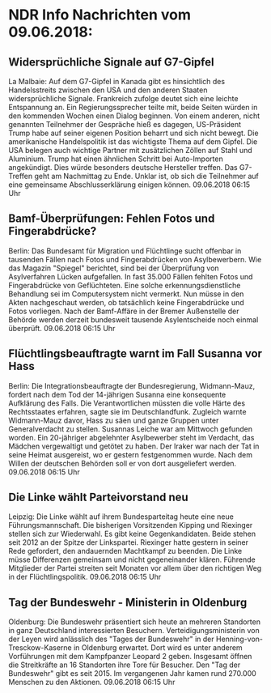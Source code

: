 # NDR Info Nachrichten vom 09.06.2018:


## Widersprüchliche Signale auf G7-Gipfel
La Malbaie: Auf dem G7-Gipfel in Kanada gibt es hinsichtlich des Handelsstreits zwischen den USA und den anderen Staaten widersprüchliche Signale. Frankreich zufolge deutet sich eine leichte Entspannung an. Ein Regierungssprecher teilte mit, beide Seiten würden in den kommenden Wochen einen Dialog beginnen. Von einem anderen, nicht genannten Teilnehmer der Gespräche hieß es dagegen, US-Präsident Trump habe auf seiner eigenen Position beharrt und sich nicht bewegt. Die amerikanische Handelspolitik ist das wichtigste Thema auf dem Gipfel. Die USA belegen auch wichtige Partner mit zusätzlichen Zöllen auf Stahl und Aluminium. Trump hat einen ähnlichen Schritt bei Auto-Importen angekündigt. Dies würde besonders deutsche Hersteller treffen. Das G7-Treffen geht am Nachmittag zu Ende. Unklar ist, ob sich die Teilnehmer auf eine gemeinsame Abschlusserklärung einigen können. 09.06.2018 06:15 Uhr 

## Bamf-Überprüfungen: Fehlen Fotos und Fingerabdrücke?
Berlin: Das Bundesamt für Migration und Flüchtlinge sucht offenbar in tausenden Fällen nach Fotos und Fingerabdrücken von Asylbewerbern. Wie das Magazin "Spiegel" berichtet, sind bei der Überprüfung von Asylverfahren Lücken aufgefallen. In fast 35.000 Fällen fehlten Fotos und Fingerabdrücke von Geflüchteten. Eine solche erkennungsdienstliche Behandlung sei im Computersystem nicht vermerkt. Nun müsse in den Akten nachgeschaut werden, ob tatsächlich keine Fingerabdrücke und Fotos vorliegen. Nach der Bamf-Affäre in der Bremer Außenstelle der Behörde werden derzeit bundesweit tausende Asylentscheide noch einmal überprüft. 09.06.2018 06:15 Uhr 

## Flüchtlingsbeauftragte warnt im Fall Susanna vor Hass
Berlin: Die Integrationsbeauftragte der Bundesregierung, Widmann-Mauz, fordert nach dem Tod der 14-jährigen Susanna eine konsequente Aufklärung des Falls. Die Verantwortlichen müssten die volle Härte des Rechtsstaates erfahren, sagte sie im Deutschlandfunk. Zugleich warnte Widmann-Mauz davor, Hass zu säen und ganze Gruppen unter Generalverdacht zu stellen. Susannas Leiche war am Mittwoch gefunden worden. Ein 20-jähriger abgelehnter Asylbewerber steht im Verdacht, das Mädchen vergewaltigt und getötet zu haben. Der Iraker war nach der Tat in seine Heimat ausgereist, wo er gestern festgenommen wurde. Nach dem Willen der deutschen Behörden soll er von dort ausgeliefert werden. 09.06.2018 06:15 Uhr 

## Die Linke wählt Parteivorstand neu
Leipzig: Die Linke wählt auf ihrem Bundesparteitag heute eine neue Führungsmannschaft. Die bisherigen Vorsitzenden Kipping und Riexinger stellen sich zur Wiederwahl. Es gibt keine Gegenkandidaten. Beide stehen seit 2012 an der Spitze der Linkspartei. Riexinger hatte gestern in seiner Rede gefordert, den andauernden Machtkampf zu beenden. Die Linke müsse Differenzen gemeinsam und nicht gegeneinander klären. Führende Mitglieder der Partei streiten seit Monaten vor allem über den richtigen Weg in der Flüchtlingspolitik. 09.06.2018 06:15 Uhr 

## Tag der Bundeswehr - Ministerin in Oldenburg
Oldenburg: Die Bundeswehr präsentiert sich heute an mehreren Standorten in ganz Deutschland interessierten Besuchern. Verteidigungsministerin von der Leyen wird anlässlich des "Tages der Bundeswehr" in der Henning-von-Tresckow-Kaserne in Oldenburg erwartet. Dort wird es unter anderem Vorführungen mit dem Kampfpanzer Leopard 2 geben. Insgesamt öffnen die Streitkräfte an 16 Standorten ihre Tore für Besucher. Den "Tag der Bundeswehr" gibt es seit 2015. Im vergangenen Jahr kamen rund 270.000 Menschen zu den Aktionen. 09.06.2018 06:15 Uhr 
